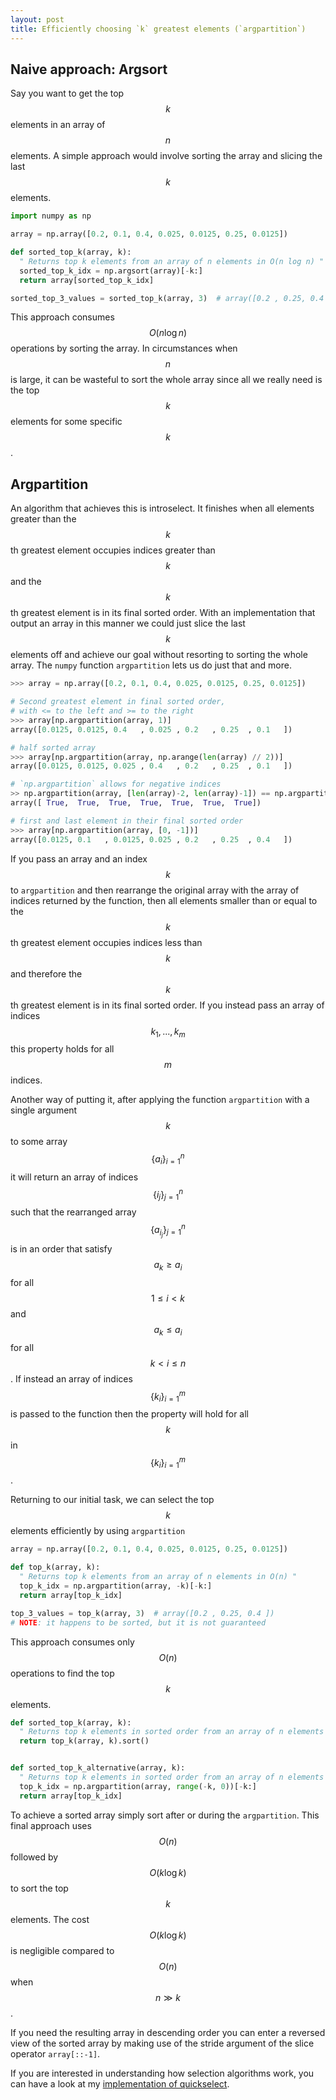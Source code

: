 ```yaml
---
layout: post
title: Efficiently choosing `k` greatest elements (`argpartition`)
---
```

## Naive approach: Argsort
Say you want to get the top $$k$$  elements in an array of $$n$$  elements. A simple approach would involve sorting the array and slicing the last $$k$$  elements.

```python
import numpy as np

array = np.array([0.2, 0.1, 0.4, 0.025, 0.0125, 0.25, 0.0125])

def sorted_top_k(array, k):
  " Returns top k elements from an array of n elements in O(n log n) "
  sorted_top_k_idx = np.argsort(array)[-k:]
  return array[sorted_top_k_idx]

sorted_top_3_values = sorted_top_k(array, 3)  # array([0.2 , 0.25, 0.4 ])
```
This approach consumes $$O(n \log n)$$  operations by sorting the array. In circumstances when $$n$$  is large, it can be wasteful to sort the whole array since all we really need is the top $$k$$  elements for some specific $$k$$ .

## Argpartition
An algorithm that achieves this is introselect. It finishes when all elements greater than the $$k$$ th greatest element occupies indices greater than $$k$$  and the $$k$$ th greatest element is in its final sorted order. With an implementation that output an array in this manner we could just slice the last $$k$$  elements off and achieve our goal without resorting to sorting the whole array. The `numpy` function `argpartition` lets us do just that and more.
 
```python
>>> array = np.array([0.2, 0.1, 0.4, 0.025, 0.0125, 0.25, 0.0125])

# Second greatest element in final sorted order, 
# with <= to the left and >= to the right
>>> array[np.argpartition(array, 1)]
array([0.0125, 0.0125, 0.4   , 0.025 , 0.2   , 0.25  , 0.1   ])

# half sorted array
>>> array[np.argpartition(array, np.arange(len(array) // 2))]
array([0.0125, 0.0125, 0.025 , 0.4   , 0.2   , 0.25  , 0.1   ])

# `np.argpartition` allows for negative indices
>> np.argpartition(array, [len(array)-2, len(array)-1]) == np.argpartition(array, [-2, -1])
array([ True,  True,  True,  True,  True,  True,  True])

# first and last element in their final sorted order
>>> array[np.argpartition(array, [0, -1])]
array([0.0125, 0.1   , 0.0125, 0.025 , 0.2   , 0.25  , 0.4   ])
```

If you pass an array and an index $$k$$  to `argpartition` and then rearrange the original array with the array of indices returned by the function, then all elements smaller than or equal to the $$k$$ th greatest element occupies indices less than $$k$$  and therefore the $$k$$ th greatest element is in its final sorted order. If you instead pass an array of indices $$k_1 ,..., k_m$$  this property holds for all $$m$$  indices.

Another way of putting it, after applying the function `argpartition` with a single argument $$k$$  to some array $$\{a_{i}\}_{i=1}^{n}$$  it will return an array of indices $$\{i_j\}_{j=1}^n$$  such that the rearranged array $$\{a_{i_j}\}_{j=1}^n$$  is in an order that satisfy $$a_k \ge a_i$$  for all $$1 \le i \lt k$$  and $$a_k \le a_i$$  for all $$k \lt i \le n$$ . If instead an array of indices $$\{k_i\}_{i=1}^m$$  is passed to the function then the property will hold for all $$k$$  in $$\{k_i\}_{i=1}^m$$ .

Returning to our initial task, we can select the top $$k$$  elements efficiently by using `argpartition`
```python
array = np.array([0.2, 0.1, 0.4, 0.025, 0.0125, 0.25, 0.0125])

def top_k(array, k):
  " Returns top k elements from an array of n elements in O(n) "
  top_k_idx = np.argpartition(array, -k)[-k:]
  return array[top_k_idx]

top_3_values = top_k(array, 3)  # array([0.2 , 0.25, 0.4 ])
# NOTE: it happens to be sorted, but it is not guaranteed
```
This approach consumes only $$O(n)$$  operations to find the top $$k$$  elements.

``` python
def sorted_top_k(array, k):
  " Returns top k elements in sorted order from an array of n elements in O(n + k log k) "
  return top_k(array, k).sort()


def sorted_top_k_alternative(array, k):
  " Returns top k elements in sorted order from an array of n elements in O(n + k log k) "
  top_k_idx = np.argpartition(array, range(-k, 0))[-k:]
  return array[top_k_idx]
```
 To achieve a sorted array simply sort after or during the `argpartition`. This final approach uses $$O(n)$$  followed by $$O(k \log k)$$  to sort the top $$k$$  elements. The cost $$O(k \log k)$$  is negligible compared to $$O(n)$$  when $$n \gg k$$ .
 
 If you need the resulting array in descending order you can enter a reversed view of the sorted array by making use of the stride argument of the slice operator `array[::-1]`.

If you are interested in understanding how selection algorithms work, you can have a look at my [implementation of quickselect](https://gist.github.com/andrejonasson/17c9e9641e1bfd1134f5481ba6f99c32).